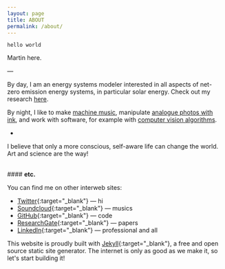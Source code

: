 ```yaml
---
layout: page
title: ABOUT
permalink: /about/
---
```


`hello world`

Martin here.


—

By day, I am an energy systems modeler interested in all aspects of net-zero emission energy systems, in particular solar energy. Check out my research [here](/research/).

By night, I like to make [machine music](/music/), manipulate [analogue photos with ink](/scratch/), and work with software, for example with [computer vision algorithms](/vision/). 

-

I believe that only a more conscious, self-aware life can change the world. Art and science are the way!


<br>
#### <b>etc.</b>

You can find me on other interweb sites:

<!---* [Instagram](https://www.instagram.com/zero.kelvin/){:target="_blank"} — hello -->
* [Twitter](https://twitter.com/martin_klein_){:target="_blank"} — hi
* [Soundcloud](https://soundcloud.com/0_k){:target="_blank"} — musics
* [GitHub](https://github.com/0-k){:target="_blank"} — code
* [ResearchGate](https://www.researchgate.net/profile/Martin_Klein14){:target="_blank"} — papers
* [LinkedIn](https://www.linkedin.com/in/martin-klein1){:target="_blank"} — professional and all

This website is proudly built with [Jekyll](https://jekyllrb.com/){:target="_blank"}, a free and open source static site generator. The internet is only as good as we make it, so let's start building it!
